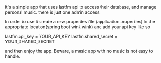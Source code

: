 it's a simple app that uses lastfm api to access their database, and manage personal music.
there is just one admin access

In order to use it create a new properties file (application.properties) in the 
appropriate location(spring boot wink wink) and add your api key like so

lastfm.api_key = YOUR_API_KEY
lastfm.shared_secret = YOUR_SHARED_SECRET

and then enjoy the app.
Beware, a music app with no music is not easy to handle.